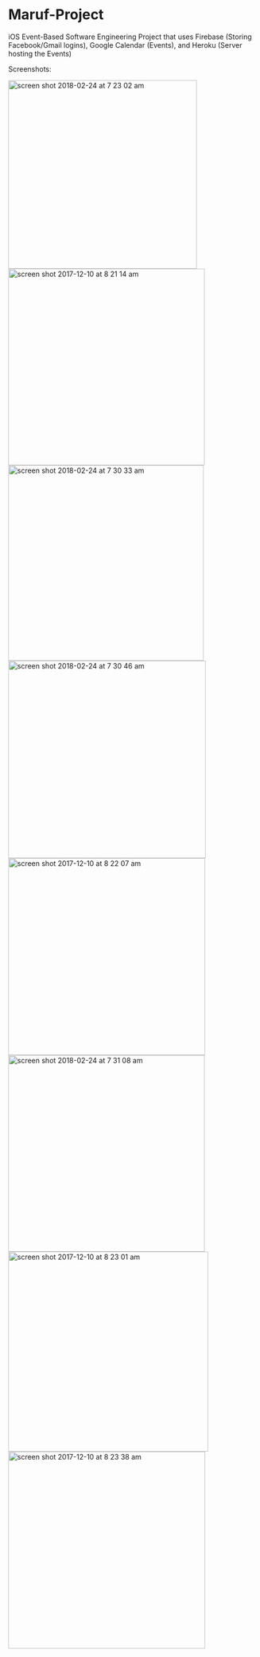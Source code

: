 # Maruf-Project
iOS Event-Based Software Engineering Project that uses Firebase (Storing Facebook/Gmail logins), Google Calendar (Events), and Heroku (Server hosting the Events)

Screenshots:

<img width="379" alt="screen shot 2018-02-24 at 7 23 02 am" src="https://user-images.githubusercontent.com/20143504/36630911-fd095284-1933-11e8-8470-fc47d61d0434.png">

<img width="395" alt="screen shot 2017-12-10 at 8 21 14 am" src="https://user-images.githubusercontent.com/20143504/33805859-c789e1a4-dd84-11e7-9136-7c5c30094163.png">

<img width="393" alt="screen shot 2018-02-24 at 7 30 33 am" src="https://user-images.githubusercontent.com/20143504/36630941-cdfb591e-1934-11e8-8726-702e9ffc42bc.png">

<img width="397" alt="screen shot 2018-02-24 at 7 30 46 am" src="https://user-images.githubusercontent.com/20143504/36630948-ebe8e342-1934-11e8-8d56-f0c2526661bc.png">

<img width="396" alt="screen shot 2017-12-10 at 8 22 07 am" src="https://user-images.githubusercontent.com/20143504/33805865-d2deb7f0-dd84-11e7-9a25-ace1f8a5a79f.png">

<img width="395" alt="screen shot 2018-02-24 at 7 31 08 am" src="https://user-images.githubusercontent.com/20143504/36630957-2bbd78fc-1935-11e8-91f6-8d12110d2a77.png">

<img width="402" alt="screen shot 2017-12-10 at 8 23 01 am" src="https://user-images.githubusercontent.com/20143504/33805866-d618d824-dd84-11e7-8d7b-df3b295393e5.png">

<img width="396" alt="screen shot 2017-12-10 at 8 23 38 am" src="https://user-images.githubusercontent.com/20143504/33805867-d9fc720c-dd84-11e7-857d-7a73647e4a39.png">
